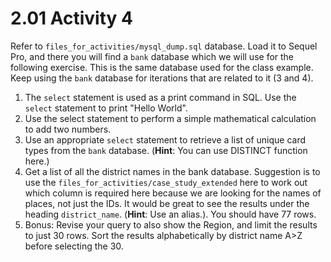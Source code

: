 # 2.01 Activity 4

Refer to `files_for_activities/mysql_dump.sql` database. Load it to Sequel Pro, and there you will find a `bank` database which we will use for the following exercise. This is the same database used for the class example. Keep using the `bank` database for iterations that are related to it (3 and 4).

1. The `select` statement is used as a print command in SQL. Use the `select` statement to print "Hello World".
2. Use the select statement to perform a simple mathematical calculation to add two numbers. 
3. Use an appropriate `select` statement to retrieve a list of unique card types from the `bank` database. (**Hint**: You can use DISTINCT function here.)
4. Get a list of all the district names in the bank database. Suggestion is to use the `files_for_activities/case_study_extended` here to work out which column is required here because we are looking for the names of places, not just the IDs. It would be great to see the results under the heading `district_name`. (**Hint**: Use an alias.). You should have 77 rows.
5. Bonus: Revise your query to also show the Region, and limit the results to just 30 rows. Sort the results alphabetically by district name A>Z before selecting the 30.
